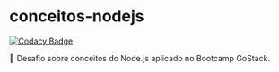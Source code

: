 # conceitos-nodejs
[![Codacy Badge](https://api.codacy.com/project/badge/Grade/1eca912aeab743fb86a968af1977d938)](https://app.codacy.com/manual/gleyconxavier/conceitos-nodejs?utm_source=github.com&utm_medium=referral&utm_content=gleyconxavier/conceitos-nodejs&utm_campaign=Badge_Grade_Dashboard)

🚀 Desafio sobre conceitos do Node.js aplicado no Bootcamp GoStack.
